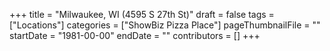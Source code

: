+++
title = "Milwaukee, WI (4595 S 27th St)"
draft = false
tags = ["Locations"]
categories = ["ShowBiz Pizza Place"]
pageThumbnailFile = ""
startDate = "1981-00-00"
endDate = ""
contributors = []
+++

